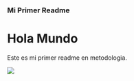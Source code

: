 ### Mi Primer Readme



# Hola Mundo

Este es mi primer readme en metodologia.

![](https://upload.wikimedia.org/wikipedia/commons/c/c2/Investigaci%C3%B3n_de_mercados.jpg)
